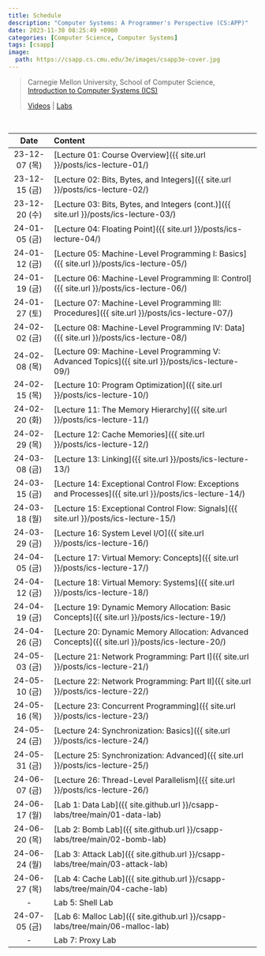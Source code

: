 ```yaml
---
title: Schedule
description: "Computer Systems: A Programmer's Perspective (CS:APP)"
date: 2023-11-30 08:25:49 +0900
categories: [Computer Science, Computer Systems]
tags: [csapp]
image:
  path: https://csapp.cs.cmu.edu/3e/images/csapp3e-cover.jpg
---
```


> Carnegie Mellon University, School of Computer Science,  
> [Introduction to Computer Systems (ICS)](https://www.cs.cmu.edu/afs/cs/academic/class/15213-s18/www/)
>
> [Videos](https://scs.hosted.panopto.com/Panopto/Pages/Sessions/List.aspx#folderID=%22b96d90ae-9871-4fae-91e2-b1627b43e25e%22) \| [Labs](https://csapp.cs.cmu.edu/3e/labs.html)

<br>

|     Date      | Content                                                                                                |
| :-----------: | :----------------------------------------------------------------------------------------------------- |
| 23-12-07 (목) | [Lecture 01: Course Overview]({{ site.url }}/posts/ics-lecture-01/)                                    |
| 23-12-15 (금) | [Lecture 02: Bits, Bytes, and Integers]({{ site.url }}/posts/ics-lecture-02/)                          |
| 23-12-20 (수) | [Lecture 03: Bits, Bytes, and Integers (cont.)]({{ site.url }}/posts/ics-lecture-03/)                  |
| 24-01-05 (금) | [Lecture 04: Floating Point]({{ site.url }}/posts/ics-lecture-04/)                                     |
| 24-01-12 (금) | [Lecture 05: Machine-Level Programming I: Basics]({{ site.url }}/posts/ics-lecture-05/)                |
| 24-01-19 (금) | [Lecture 06: Machine-Level Programming II: Control]({{ site.url }}/posts/ics-lecture-06/)              |
| 24-01-27 (토) | [Lecture 07: Machine-Level Programming III: Procedures]({{ site.url }}/posts/ics-lecture-07/)          |
| 24-02-02 (금) | [Lecture 08: Machine-Level Programming IV: Data]({{ site.url }}/posts/ics-lecture-08/)                 |
| 24-02-08 (목) | [Lecture 09: Machine-Level Programming V: Advanced Topics]({{ site.url }}/posts/ics-lecture-09/)       |
| 24-02-15 (목) | [Lecture 10: Program Optimization]({{ site.url }}/posts/ics-lecture-10/)                               |
| 24-02-20 (화) | [Lecture 11: The Memory Hierarchy]({{ site.url }}/posts/ics-lecture-11/)                               |
| 24-02-29 (목) | [Lecture 12: Cache Memories]({{ site.url }}/posts/ics-lecture-12/)                                     |
| 24-03-08 (금) | [Lecture 13: Linking]({{ site.url }}/posts/ics-lecture-13/)                                            |
| 24-03-15 (금) | [Lecture 14: Exceptional Control Flow: Exceptions and Processes]({{ site.url }}/posts/ics-lecture-14/) |
| 24-03-18 (월) | [Lecture 15: Exceptional Control Flow: Signals]({{ site.url }}/posts/ics-lecture-15/)                  |
| 24-03-29 (금) | [Lecture 16: System Level I/O]({{ site.url }}/posts/ics-lecture-16/)                                   |
| 24-04-05 (금) | [Lecture 17: Virtual Memory: Concepts]({{ site.url }}/posts/ics-lecture-17/)                           |
| 24-04-12 (금) | [Lecture 18: Virtual Memory: Systems]({{ site.url }}/posts/ics-lecture-18/)                            |
| 24-04-19 (금) | [Lecture 19: Dynamic Memory Allocation: Basic Concepts]({{ site.url }}/posts/ics-lecture-19/)          |
| 24-04-26 (금) | [Lecture 20: Dynamic Memory Allocation: Advanced Concepts]({{ site.url }}/posts/ics-lecture-20/)       |
| 24-05-03 (금) | [Lecture 21: Network Programming: Part I]({{ site.url }}/posts/ics-lecture-21/)                        |
| 24-05-10 (금) | [Lecture 22: Network Programming: Part II]({{ site.url }}/posts/ics-lecture-22/)                       |
| 24-05-16 (목) | [Lecture 23: Concurrent Programming]({{ site.url }}/posts/ics-lecture-23/)                             |
| 24-05-24 (금) | [Lecture 24: Synchronization: Basics]({{ site.url }}/posts/ics-lecture-24/)                            |
| 24-05-31 (금) | [Lecture 25: Synchronization: Advanced]({{ site.url }}/posts/ics-lecture-25/)                          |
| 24-06-07 (금) | [Lecture 26: Thread-Level Parallelism]({{ site.url }}/posts/ics-lecture-26/)                           |
| 24-06-17 (월) | [Lab 1: Data Lab]({{ site.github.url }}/csapp-labs/tree/main/01-data-lab)                              |
| 24-06-20 (목) | [Lab 2: Bomb Lab]({{ site.github.url }}/csapp-labs/tree/main/02-bomb-lab)                              |
| 24-06-24 (월) | [Lab 3: Attack Lab]({{ site.github.url }}/csapp-labs/tree/main/03-attack-lab)                          |
| 24-06-27 (목) | [Lab 4: Cache Lab]({{ site.github.url }}/csapp-labs/tree/main/04-cache-lab)                            |
|       -       | Lab 5: Shell Lab                                                                                       |
| 24-07-05 (금) | [Lab 6: Malloc Lab]({{ site.github.url }}/csapp-labs/tree/main/06-malloc-lab)                          |
|       -       | Lab 7: Proxy Lab                                                                                       |

